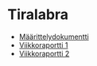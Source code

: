 # Tiralabra
- [Määrittelydokumentti](/documentation/maarittelydokumentti.md)
- [Viikkoraportti 1](/documentation/viikkoraportti1.md)
- [Viikkoraportti 2](/documentation/viikkoraportti2.md)